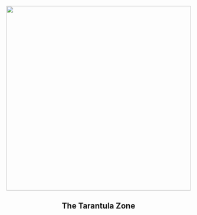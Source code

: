 
<p align="center"><img src="https://apod.nasa.gov/apod/image/2403/Tarantula-HST-ESO-Webb-SS1024.jpg" width="500" height="500"></p>
<h2 align="center">The Tarantula Zone</h2>
